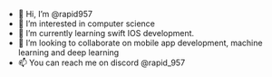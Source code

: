 - 👋 Hi, I’m @rapid957
- 👀 I’m interested in computer science
- 🌱 I’m currently learning swift IOS development.
- 💞️ I’m looking to collaborate on mobile app development, machine learning and deep learning
- 📫 You can reach me on discord @rapid_957
